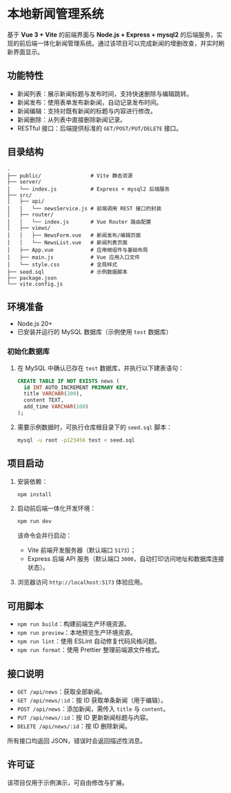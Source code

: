 # 本地新闻管理系统

基于 **Vue 3 + Vite** 的前端界面与 **Node.js + Express + mysql2** 的后端服务，实现的前后端一体化新闻管理系统。通过该项目可以完成新闻的增删改查，并实时刷新界面显示。

## 功能特性

- 新闻列表：展示新闻标题与发布时间，支持快速删除与编辑跳转。
- 新闻发布：使用表单发布新新闻，自动记录发布时间。
- 新闻编辑：支持对既有新闻的标题与内容进行修改。
- 新闻删除：从列表中直接删除新闻记录。
- RESTful 接口：后端提供标准的 `GET/POST/PUT/DELETE` 接口。

## 目录结构

```
.
├── public/                # Vite 静态资源
├── server/
│   └── index.js           # Express + mysql2 后端服务
├── src/
│   ├── api/
│   │   └── newsService.js # 前端调用 REST 接口的封装
│   ├── router/
│   │   └── index.js       # Vue Router 路由配置
│   ├── views/
│   │   ├── NewsForm.vue   # 新闻发布/编辑页面
│   │   └── NewsList.vue   # 新闻列表页面
│   ├── App.vue            # 应用根组件与基础布局
│   ├── main.js            # Vue 应用入口文件
│   └── style.css          # 全局样式
├── seed.sql               # 示例数据脚本
├── package.json
└── vite.config.js
```

## 环境准备

- Node.js 20+
- 已安装并运行的 MySQL 数据库（示例使用 `test` 数据库）

### 初始化数据库

1. 在 MySQL 中确认已存在 `test` 数据库，并执行以下建表语句：

   ```sql
   CREATE TABLE IF NOT EXISTS news (
     id INT AUTO_INCREMENT PRIMARY KEY,
     title VARCHAR(200),
     content TEXT,
     add_time VARCHAR(100)
   );
   ```

2. 需要示例数据时，可执行仓库根目录下的 `seed.sql` 脚本：

   ```bash
   mysql -u root -p123456 test < seed.sql
   ```

## 项目启动

1. 安装依赖：

   ```bash
   npm install
   ```

2. 启动前后端一体化开发环境：

   ```bash
   npm run dev
   ```

   该命令会并行启动：
   - Vite 前端开发服务器（默认端口 `5173`）；
   - Express 后端 API 服务（默认端口 `3000`，自动打印访问地址和数据库连接状态）。

3. 浏览器访问 `http://localhost:5173` 体验应用。

## 可用脚本

- `npm run build`：构建前端生产环境资源。
- `npm run preview`：本地预览生产环境资源。
- `npm run lint`：使用 ESLint 自动修复代码风格问题。
- `npm run format`：使用 Prettier 整理前端源文件格式。

## 接口说明

- `GET /api/news`：获取全部新闻。
- `GET /api/news/:id`：按 ID 获取单条新闻（用于编辑）。
- `POST /api/news`：添加新闻，需传入 `title` 与 `content`。
- `PUT /api/news/:id`：按 ID 更新新闻标题与内容。
- `DELETE /api/news/:id`：按 ID 删除新闻。

所有接口均返回 JSON，错误时会返回描述性消息。

## 许可证

该项目仅用于示例演示，可自由修改与扩展。
